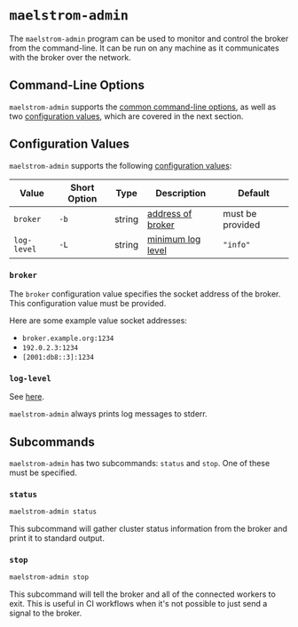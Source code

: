 # `maelstrom-admin`

The `maelstrom-admin` program can be used to monitor and control the broker
from the command-line. It can be run on any machine as it communicates with the
broker over the network.

## Command-Line Options

`maelstrom-admin` supports the [common command-line options](common-cli.md), as
well as two [configuration values](#configuration-values), which are covered in
the next section.

## Configuration Values

`maelstrom-admin` supports the following [configuration values](config.md):

Value                                                  | Short Option | Type    | Description                                  | Default
-------------------------------------------------------|--------------|---------|----------------------------------------------|-----------------
`broker`                                               | `-b`         | string  | [address of broker](#broker)                 | must be provided
<span style="white-space: nowrap;">`log-level`</span>  | `-L`         | string  | [minimum log level](#log-level)              | `"info"`

### `broker`

The `broker` configuration value specifies the socket address of the broker.
This configuration value must be provided.

Here are some example value socket addresses:
  - `broker.example.org:1234`
  - `192.0.2.3:1234`
  - `[2001:db8::3]:1234`

### `log-level`

See [here](common-config.md#log-level).

`maelstrom-admin` always prints log messages to stderr.

## Subcommands

`maelstrom-admin` has two subcommands: `status` and `stop`. One of these must be specified.

### `status`

```bash
maelstrom-admin status
```

This subcommand will gather cluster status information from the broker and print it to standard output.

### `stop`

```bash
maelstrom-admin stop
```

This subcommand will tell the broker and all of the connected workers to exit.
This is useful in CI workflows when it's not possible to just send a signal to
the broker.
